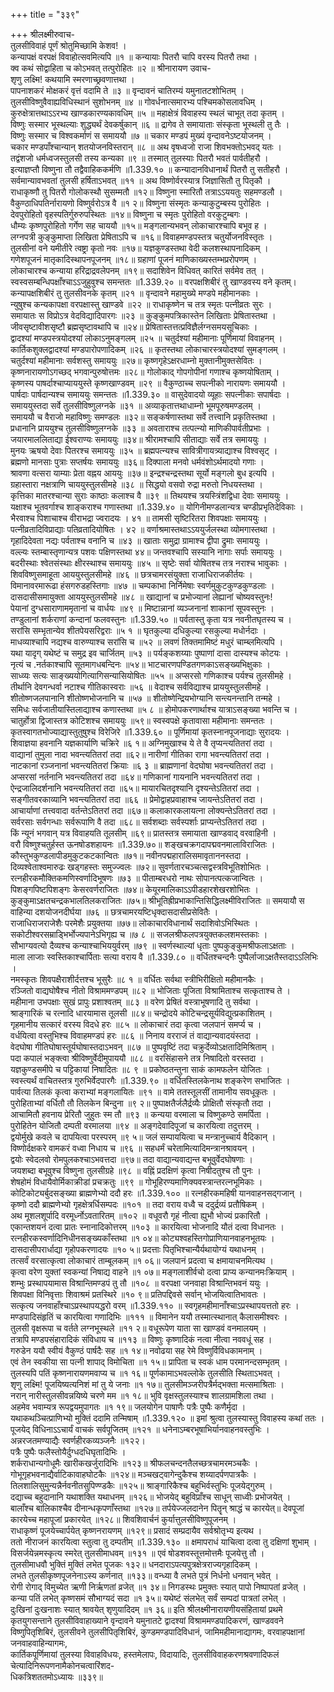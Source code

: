 +++
title = "३३९"

+++
श्रीलक्ष्मीरुवाच-  
तुलसीविवाहं पूर्णं श्रोतुमिच्छामि केशव! ।  
कन्यापक्षं वरपक्षं विवाहोत्सवमित्यपि ॥१ ॥
कन्यायाः पितरौ चापि वरस्य पितरौ तथा ।  
क्व कथं सोद्वाहिता च कोऽभवत् तत्पुरोहितः ॥२ ॥
श्रीनारायण उवाच-  
शृणु लक्ष्मि! कथयामि स्मरणाच्छ्रवणात्तथा ।  
पापनाशकरं मोक्षकरं वृत्तं वदामि ते ॥३ ॥
वृन्दावनं चातिरम्यं यमुनातटशोभितम् ।  
तुलसीविष्णुवैवाह्यविधिस्थानं सुशोभनम् ॥४ ॥
गोवर्धनात्समारभ्य पश्चिमकोसलावधिम् ।  
कुरुक्षेत्रात्तथाऽऽरभ्य खाण्डकारण्यकावधिम् ॥५ ॥
महाक्षेत्रं विवाहस्य स्थलं चाभूत् तदा कृतम् ।  
विष्णुः सस्मार भूस्थल्याः शुद्ध्यर्थं देवकर्षुकान् ॥६ ॥
द्रागेव ते समायाताः संस्कृता भूस्थली तु तैः ।  
विष्णुः सस्मार च विश्वकर्माणं स समाययौ ॥७ ॥
चकार मण्डपं मुख्यं वृन्दावनेऽष्टयोजनम् ।  
चकार मण्डपाँश्चान्यान् शतयोजनविस्तरान् ॥८ ॥
अथ वृषध्वजो राजा शिवभक्तोऽभवद् यतः ।  
तद्वंशजो धर्मध्वजस्तुलसी तस्य कन्यका ॥९ ॥
तस्मात् तुलस्याः पितरौ भवतं पार्वतीहरौ ।  
इत्याज्ञप्तौ विष्णुना तौ तद्वैवाहिककर्मणि ॥1.339.१० ॥
कन्यादानविधानार्थं पितरौ तु सतीहरौ ।  
सर्वमान्यावभवतां तुलसी हर्षिताऽभवत् ॥११ ॥
अथ विष्णोर्वरस्यात्र जिज्ञासितौ तु पितृकौ ।  
राधाकृष्णौ तु पितरौ गोलोकस्थौ सुसम्मतौ ॥१२॥
विष्णुना स्मारितौ तत्राऽऽययतुः सहमण्डलौ ।  
वैकुण्ठाधिपतिर्नारायणो विष्णुर्वरोऽत्र वै ॥१ २॥
विष्णुना संस्मृतः कन्याकुटुम्बस्य पुरोहितः ।  
देवपुरोहितो वृहस्पतिर्गुरुरुपस्थितः ॥१४॥
विष्णुना च स्मृतः पुरोहितो वरकुटुम्बगः ।  
धौम्यः कृष्णपुरोहितो गर्गेण सह चाययौ ॥१५॥
मङ्गलान्यभवन् लोकाचारश्चापि बभूव ह ।  
लग्नपत्री कुङ्कुमाप्ता लिखिता प्रेषिताऽपि च ॥१६॥
विवाहमण्डपस्तत्र चतुर्योजनविस्तृतः ।  
तुलसीनां वने यमीतीरे त्वष्ट्रा कृतो नवः ॥१७॥
यज्ञकुण्डस्तथा वेदी कलशस्थापनादिकम् ।  
गणेशपूजनं मातृकादिस्थापनपूजनम् ॥१८॥
ग्रहाणां पूजनं माणिकाख्यस्तम्भप्ररोपणम् ।  
लोकाचारश्च कन्याया हरिद्राद्रवलेपनम् ॥१९॥
सदाशिवेन विधिवत् कारितं सर्वमेव तत् ।  
स्वस्वसम्बन्धिपक्षाँश्चाऽऽजुहुवुश्च समन्ततः ॥1.339.२० ॥
वरपक्षशिबीरं तु खाण्डवस्य वने कृतम्।  
कन्यापक्षशिबीरं तु तुलसीवनके कृतम् ॥२१ ॥
वृन्दावने महामुख्ये मण्डपे महीमानकाः ।  
न्युषुश्च कन्यकापक्षा वरपक्षास्तु खाण्डवे ॥२२ ॥
राधाकृष्णेन च तत्र स्मृतः पत्नीव्रतः सुरः ।  
समायातः स विप्रोऽत्र वेदविद्यादिपारगः ॥२३ ॥
कुङ्कुमपत्रिकास्तेन लिखिताः प्रेषितास्तथा ।  
जीवसृष्टावीशसृष्टौ ब्रह्मसृष्टावथापि च ॥२४॥
प्रेषितास्तत्तत्प्रविज्ञैर्लग्नसमयसूचिकाः ।  
द्वादश्यां मण्डपस्त्रयोदश्यां लोकाऽनुमङ्गलम् ॥२५ ॥
चतुर्दश्यां महीमानाः पूर्णिमायां विवाहनम् ।  
कार्तिकशुक्लद्वादश्यां मण्डपारोपणादिकम् ॥२६ ॥
कृतस्तथा लोकाचारस्त्रयोदश्यां सुमङ्गलम् ।  
चतुर्दश्यां महीमानाः सर्वशस्तु समाययुः ॥२७॥
कृष्णगृहेऽक्षरधाम्नो मुक्तानीमुक्तसेवितः ।  
कृष्णनारायणोऽगच्छद् भगवान्पुरुषोत्तमः ॥२८॥
गोलोकाद् गोपगोपीनां गणाश्च कृष्णयोषिताम् ।  
कृष्णस्य पाषर्दाश्चाप्याययुस्ते कृष्णखाण्डवम् ॥२९ ॥
वैकुण्ठाच्च सपत्नीको नारायणः समाययौ ।  
पार्षदाः पार्षदान्यश्च समाययुः समन्ततः ॥1.339.३० ॥
वासुदेवादयो व्यूहाः सपत्नीकाः सपार्षदाः ।  
समाययुस्तदा सर्वे तुलसीविष्णुलग्नके ॥३१ ॥
अव्याकृतात्तथाधाम्नो भूमपूरुषमण्डलम् ।  
समाययौ च वैराजो महाविष्णुः समण्डलः ॥३२॥
सङ्कर्षणास्तथा सर्वे तत्त्वानि प्रकृतिस्तथा ।  
प्रधानानि प्राययुश्च तुलसीविष्णुलग्नके ॥३३ ॥
अवताराश्च तत्पत्न्यो माणिकीपार्वतीप्रभाः ।  
जयारमाललिताद्या ईश्वराण्यः समाययुः ॥३४॥
श्रीरामश्चापि सीताद्याः सर्वे तत्र समाययुः ।  
मुनयः ऋषयो देवाः पितरश्च समाययुः ॥३५ ॥
ब्रह्मपत्न्यश्च सावित्रीगायत्र्याद्याश्च विश्वसृट् ।  
ब्रह्मणो मानसाः पुत्राः सप्तर्षयः समाययुः ॥३६॥
दिक्पाला मनवो धर्मवंशोऽर्थमादयो गणाः ।  
श्रावणा वत्सरा याम्याः प्रेता वह्नय आययुः ॥३७॥
इन्द्रश्चन्द्रस्तथा सूर्यो मङ्गलो बुध इत्यपि ।  
ग्रहास्तारा नक्षत्राणि चाययुस्तुलसीमहे ॥३८ ॥
सिद्धयो वसवो रुद्रा मरुतो निधयस्तथा ।  
कृत्तिका मातरश्चान्या सुराः काष्ठाः कलाश्च वै ॥३९ ॥
तिथयश्च त्रयस्त्रिंशद्विधा देवाः समाययुः ।  
यक्षाश्च भूतवर्गाश्च शाङ्कराश्च गणास्तथा ॥1.339.४० ॥
योगिनीमण्डलान्यत्र चण्डीप्रभृतिदेविकाः ।  
भैरवाश्च पिशाचाश्च वीराभद्रा ज्वरादयः । ४१ ॥
तामसी सृष्टिरितरा शिवपक्षाः समाययुः ।  
पत्नीव्रतादिविप्राद्याः पतिव्रतादियोषितः । ४२ ॥
वर्णाश्रमास्तथाऽऽययुर्जलस्था व्योमगास्तथा ।  
गृहादिदेवता नद्यः पर्वताश्च वनानि च ॥४३ ॥
खाताः समुद्रा ग्रामाश्च द्वीपा द्रुमाः समाययुः ।  
वल्ल्यः स्तम्बास्तृणान्यत्र पशवः पक्षिणस्तथा ४४॥
जन्तवश्चापि सस्यानि नागाः सर्पाः समाययुः ।  
बदरीस्थाः श्वेतसंस्थाः क्षीरस्थाश्च समाययुः ॥४५ ॥
सृष्टेः सर्वा योषितश्च तत्र नराश्च भावुकाः ।  
शिवविष्णुसमाहूता आययुस्तुलसीमहे ॥४६ ॥
छत्रचामरसंयुक्ता राजाधिराजकीर्तयः ।  
विमानावरमारूढा हंसगरुडहस्तिगाः ॥४७ ॥
चम्पकाभा निर्निमेषाः स्वर्णमुकुटकुण्डकुण्डलाः ।  
दासदासीसमायुक्ता आययुस्तुलसीमहे ॥४८ ॥
खाद्यानां च प्रभोज्यानां लेह्यानां चोष्यवस्तुनः!  
पेयानां दुग्धसाराणाममृतानां च वार्धयः ॥४९ ॥
मिष्टान्नानां व्यञ्जनानां शाकानां सूपवस्तुनः ।  
तण्डुलानां शर्कराणां कन्दानां फलवस्तुनः ॥1.339.५० ॥
पर्वतास्तु कृता यत्र नवनीतघृतस्य च ।  
सरांसि सम्भृतान्येव शीतपेयसरिद्वराः ॥५ १ ॥
घृतकुल्या दधिकुल्या रसकुल्या मधोर्नदाः ।  
माधव्याश्चापि नद्यश्च वारुण्याश्च सरांसि च ॥५२ ॥
लवणं तिक्तमामिष्टं मधुरं चाम्ब्लमित्यपि ।  
यथा यादृग् यथेष्टं च समुद्र इव चार्जितम् ॥५३ ॥
पर्यङ्कशय्याः पुष्पाणां दासा दास्यश्च कोटयः ।  
नृत्यं च .नर्तकाश्चापि सूतमागधबन्दिनः ॥५४॥
भाटचारणपण्डितगणकाऽसङ्ख्यभिक्षुकाः ।  
साध्व्यः सत्यः साङ्ख्ययोगित्यागिसन्यासियोषितः ॥५५ ॥
अप्सरसो गणिकाश्च पर्यश्च तुलसीमहे ।  
तीर्थानि देवगन्धर्वा नटाश्च गीतिकास्वराः ॥५६ ॥
वेदाश्च सर्वविद्याश्च प्राययुस्तुलसीमहे ।  
शीतोष्णजलपानानि शीतोष्णभोजनानि च ॥५७ ॥
शीतोष्णेन्द्रियभोग्यानि सन्त्यनन्तानि तन्महे ।  
समिधः सर्वजातीयास्तिलाद्याश्च कणास्तथा ॥५ ८ ॥
होमोपकरणार्थाश्च यात्राऽसङ्ख्या भवन्ति च ।  
चातुर्होत्रा द्विजास्तत्र कोटिशश्च समाययुः ॥५९॥
स्वस्वपक्षे कृतावासा महीमानाः समन्ततः ।  
कृतस्वागतभोज्याद्यास्तुतुषुश्च विरेजिरे ॥1.339.६० ॥
पूर्णिमायां कृतस्नानपूजनाद्याः सुरादयः ।  
शिवाज्ञया हवनानि यज्ञकार्याणि चक्रिरे ॥६ १॥
अग्निमुखाश्च ये ते वै तृप्यन्त्यतितरां तदा ।  
वाद्यानां तुमुला नादा भवन्त्यतितरां तदा ॥६२॥
नारीणां गीतिका रागा भवन्त्यतितरां तदा ।  
नाटकानां रञ्जनानां भवन्त्यतितरां क्रियाः ॥६ ३ ॥
ब्राह्मणानां वेदघोषा भवन्त्यतितरां तदा ।  
अप्सरसां नर्तनानि भवन्त्यतितरां तदा ॥६४॥
गणिकानां गायनानि भवन्त्यतितरां तदा ।  
ऐन्द्रजालिदर्शनानि भवन्त्यतितरां तदा ॥६५॥
मायारचितदृश्यानि दृश्यन्तेऽतितरां तदा ।  
सङ्गीतवरकाव्यानि भवन्त्यतितरां तदा ॥६६ ॥
प्रेमोद्वाहप्रवाहाश्च जायन्तेऽतितरां तदा ।  
आचार्याणां तत्त्ववादा वर्तन्तेऽतितरां तदा ॥६७॥
कलाकारकलायत्ना लोक्यन्तेऽतितरां तदा ।  
सर्वरसाः सर्वगन्धाः सर्वरूपाणि वै तदा ॥६८॥
सर्वशब्दाः सर्वस्पर्शाः प्राप्यन्तेऽतितरां तदा ।  
किं न्यूनं भगवान् यत्र विवाहयति तूलसीम् ॥६९॥
प्रातस्तत्र समायाता खाण्डवाद् वरवाहिनी ।  
वरौ विष्णुश्चतुर्हस्त ऊनषोडशहायनः ॥1.339.७०॥
शङ्खचक्रगदापद्मवनमालाविराजितः ।  
कौस्तुभकुण्डलापीडमुकुटकटकान्वितः ॥७१॥
नवीनपद्महारालिसमावृताननस्तदा ।  
दिव्यश्वेताश्वमारुढः खड्गहस्तः समुज्ज्वलः ॥७२॥
सुवर्णतारचञ्चत्सद्वस्त्रविभूतिशोभितः ।  
रत्नहीरकमौक्तिकमणिस्वर्णादिभूषणः ॥७३ ॥
पीताम्बरधरो नाथः सोपानत्पत्कजान्वितः ।  
पिशङ्गपिष्टपिशङ्गः केसरवर्णराजितः ॥७४॥
केयूरमालिकाऽऽपीडहारशेखरशोभितः ।  
कुङ्कुमाऽक्षतचन्द्रकभालतिलकराजितः ॥७५॥
श्रीभूतिह्रीप्रभाकान्तिसिद्धिलक्ष्मीविराजितः ॥
समयायौ स वाहिन्या दशयोजनदीर्घया ॥७६ ॥
छत्रचामरयष्टिधृक्दासदासीप्रसेवितैः ।  
राजाधिराजराजेशैः परमेशैः प्रयुक्तया ॥७७॥
लोकाचारविधानार्थं सदाशिवोऽभिस्थितः ।  
सकोटीश्वरसम्राड्भिर्भोज्यपानेऽभिगृह्य च ॥७ ८ ॥
सजलश्रीफलपत्रयुक्तकलशमस्तकाः ।  
सौभाग्यवत्यो दैव्यश्च कन्याश्चाभिययुर्वरम् ॥७९ ॥
स्वर्णस्थाल्यां धृताः पुष्पकुङ्कुमश्रीफलाऽक्षताः ।  
माला लाजाः स्वस्तिकाश्चार्पिताः सत्या वराय वै ॥1.339.८० ॥
वर्धितश्चन्दनैः पुष्पैर्लाजाऽक्षतैस्तदाऽऽलिभिः ।  
नमस्कृतः शिवपक्षैराशीर्दत्तश्च भूसुरैः ॥८ १ ॥
वर्धितः सर्वथा स्त्रीभिरीक्षितो महीमानकैः ।  
रञ्जितो वाद्यघोषैश्च नीतो विश्राममण्डपम् ॥८२ ॥
भोजिताः पूजिता विश्रामिताश्च सत्कृताश्च ते ।  
महीमाना उभपक्षाः सुखं प्रापुः प्रशाश्वतम् ॥८३ ॥
वरेण प्रेषितं वस्त्राभूषणादि तु सर्वथा ।  
श्राङ्गारिकं च रत्नादि धारयामास तूलसी ॥८४॥
चन्द्रोदये कोटिचन्द्रसूर्यविद्युत्प्रकाशितम् ।  
गृहमानीय सत्कारं वरस्य विदधे हरः ॥८५ ॥
लोकाचारं तदा कृत्वा जलपानं समर्प्य च ।  
वर्धयित्वा वस्तुभिश्च विवाहमण्डपं हरः ॥८६ ॥
निनाय वरराजं तं वाद्यान्यवादयंस्तदा ।  
वेदघोषा गीतिघोषास्तूर्यघोषास्तदाऽभवन् ॥८७ ॥
पुष्पवृष्टिं तदा चक्रुर्देव्योऽक्षतादिमिश्रिताम् ।  
पदा कपालं भङ्क्त्वा श्रीविष्णुर्वेदीमुपाययौ ॥८८ ॥
वरसिंहासने तत्र निषादितो वरस्तदा ।  
यज्ञकुण्डसमीपे च पट्टिकायां निषादितः ॥८ ९ ॥
प्रकोष्ठतन्तुना साकं कामफलेन योजितः ।  
स्वस्त्यर्थं वाचितस्तत्र गुरुभिर्वेदपारगैः ॥1.339.९० ॥
वर्धितस्तिलकेनाथ शङ्करेण सभाजितः ।  
पार्वत्या तिलकं कृत्वा कराभ्यां मङ्गलायितः ॥९१ ॥
वामे ततस्तूलसीं तामानीय सवधूकृतः ।  
पुरोहिताभ्यां वर्धितौ तौ तिलकेन बिन्दुना ॥९ २॥
पुष्पाक्षतैर्जलैर्द्रव्यैः प्रोक्षितौ संस्कृतौ तदा ।  
आचामितौ हवनाय प्रेरितौ जुहुतः स्म तौ ॥९३ ॥
कन्यया वरमाला च विष्णुकण्ठे समर्पिता ।  
पुरोहितेन योजितौ दम्पती वरमालया ॥९४ ॥
अङ्गदेवादिपूजां च कारयित्वा तदुत्तरम् ।  
द्वयोर्मुखे कवले च दापयित्वा परस्परम् ॥९ ५॥
जलं सम्पाययित्वा च मन्त्रानुच्चार्य वैदिकान् ।  
विष्णोर्दक्षकरे वामकरं वध्वा निधाय च ॥९६ ॥
सहधर्मं चरेतामित्यादिमन्त्रानश्रावयन् ।  
द्वयोः स्वेदलवो रोमपुलकश्चाऽभवत्तदा ॥९७॥
तदा वाद्यान्यवाद्यन्त बभूवुर्वेदघोषणाः ।  
जयशब्दा बभूवुश्च विष्णुना तुलसीग्रहे ॥९८ ॥
वह्निं प्रदक्षिणं कृत्वा निषीदतुश्च तौ पुनः ।  
शेषहोमं विधायैवोर्मिकाक्रीडां प्रचक्रतुः ॥९९ ॥
गोभूहिरण्यमाणिक्यवस्त्रान्तरत्नभूमिकाः ।  
कोटिकोट्यर्बुदसङ्ख्या ब्राह्मणेभ्यो ददौ हरः ॥1.339.१०० ॥
रत्नहीरकमहिषी यानवाहनसद्गजान् ।  
कृष्णो ददौ ब्राह्मणेभ्यो गृहक्षेत्रर्धिसम्पदः ॥१०१ ॥
तदा वराय वध्वै च ददुर्द्रव्यं प्रतौषिकम् ।  
अथ मूशलशूर्पादि वरमूर्ध्नोऽवतारितम् ॥१०२ ॥
वधूवरौ गृहं नीत्वा ह्युभौ भोज्यं प्रकारितौ ।  
एकान्तशयनं दत्वा प्रातः स्नानादिकोत्तरम् ॥१०३ ॥
कारयित्वा भोजनादि यौतं दत्वा विधानतः ।  
रत्नहीरकस्वर्णादिनिधीनसङ्ख्यकाँस्तथा ॥१ ०४॥
कोट्यश्वहस्तिगोप्राणियानवाहनभूतयः ।  
दासदासीपरार्धाद्या गृहोपकरणादयः ॥१० ५॥
प्रदत्ताः पितृभिश्चान्यैर्यथायोग्यं यथाधनम् ।  
तत्सर्वं वरसात्कृत्वा लोकाचारं ताम्बूलकम् ॥१ ०६॥
जलपानं प्रदत्वा च क्षमायाचनमित्यथ ।  
कृत्वा वरेण युक्तां स्वकन्यां निषाद्य वाहने ॥१ ०७॥
मङ्गलाशीर्वचो दत्वा प्राप्य कन्यानमःक्रियाम् ।  
शम्भुः प्रस्थापयामास विश्रान्तिमण्डपं तु तौ ॥१०८ ॥
वरपक्षा जनवाहा विश्रान्तिभवनं ययुः ।  
शिवपक्षा विनिवृत्ताः शिवाश्रमं प्रतस्थिरे ॥१० ९॥
प्रतिपद्दिवसे सर्वान् भोजयित्वातिभावतः ।  
सत्कृत्य जनवाहाँश्चाऽप्रस्थापयद्धरो वरम् ॥1.339.११० ॥
स्वगृहमहीमानाँश्चाऽप्रस्थापयत्ततो हरः ।  
मण्डपादिसंहृतिं च कारयित्वा गणादिभिः ॥१११ ॥
विमानेन ययौ तस्मात्स्थानात् कैलासमीश्वरः ।  
तुलसी वृक्षरूपा च वर्तते लग्नभूस्थले ॥११ २॥
वधूरूपेण याता सा खाण्डवं वनमालयम् ।  
तत्रापि मण्डपसंहारादिकं संविधाय च ॥११३ ॥
विष्णुः कृष्णादिकं नत्वा नीत्वा नववधूं सह ।  
गरुडेन ययौ स्वीयं वैकुण्ठं पार्षदैः सह ॥१ १४॥
नवोढया सह रेमे विष्णुर्विविधकामनाम् ।  
एवं तेन स्वकीया सा पत्नी शापाद् विमोचिता ॥१ १५॥
प्रापिता च स्वकं धाम परमानन्दसम्भृतम् ।  
तुलस्यपि पतिं कृष्णनारायणमवाप्य च ॥१ १६॥
पूर्णकामाऽभवल्लोके तुलसीति स्थिताऽभवत् ।  
शृणु लक्ष्मि! पूजयिष्यत्यनिशं मां तु ये जनाः ॥१ १७॥
तुलसीमञ्जरीपत्रैर्मद्भक्ता मत्समाश्रिताः ।  
नरान् नारीस्तुलसीवन्नयिष्ये चरणे मम ॥१ १८॥
भुवि वृक्षस्तुलस्याश्च शालग्रामशिला तथा ।  
अहमेव भवाम्यत्र रूपद्वयमुपागतः ॥१ १९॥
जलयोगेन पाषाणैः पत्रैः पुष्पैः कणैर्मृदा ।  
यथाकथञ्चित्प्राणिभ्यो मुक्तिं ददामि तन्मिषाम् ॥1.339.१२० ॥
इमां श्रुत्वा तुलस्यास्तु विवाहस्य कथां ततः ।  
पूजयेद् विधिनाऽऽचार्यं वाचकं सर्वपूजितम् ॥१२१ ॥
धनेनाऽम्बरभूषाभिर्यानवाहनवस्तुभिः ।  
अन्नरजतमण्याद्यैः स्वर्णहीरकव्यञ्जनैः ॥१२२।  
पत्रैः पुष्पैः फलैस्तोयैर्दुग्धदधिघृतादिभिः ।  
शर्कराधान्यगोधूमैः खारीकखर्जुरादिभिः ॥१२३॥
श्रीफलचन्दनतैलच्छत्रचामरमञ्चकैः ।  
गोभूगृहभवनाद्यैर्वाटिकावाहघोटकैः ॥१२४॥
मञ्चखट्वागेन्दुकैश्च शय्यादर्पणपात्रकैः ।  
तिलशालिसुमुन्यन्नैर्नवनीतसुपिण्ण्डकैः ॥१२५॥
श्राङ्गारिकैश्च बहुभिर्वस्तुभिः पूजयेद्गुरुम् ।  
दद्याच्च बहुदानानि यथाशक्ति यथाधनम् ॥१२६॥
भोजयेद् बहुविप्राँश्च साधून् साध्वीः प्रभोजयेत् ।  
बालाँश्च बालिकाश्चैव दीनान्धकृपणाँस्तथा ॥१२७॥
तर्पयेज्जलदानेन पितॄन् श्राद्धं च कारयेत्॥
देवपूजां कारयेच्च महापूजां प्रकारयेत् ॥१२८॥
शिवशिवार्चनं कुर्यात्तुलसीविष्णुपूजनम् ।  
राधाकृष्णं पूजयेच्चार्पयेत् कृष्णनरायणम् ॥१२९॥
प्रसादं सम्प्रदायैव सर्वश्रोतृभ्य इत्यथ ।  
ततो नीराजनं कारयित्वा स्तुत्वा तु दम्पतीम् ॥1.339.१३० ॥
क्षमापराधं याचित्वा दत्वा तु दक्षिणां शुभाम् ।  
विसर्जयेन्नमस्कृत्य स्मरेत् तुलसीमाधवम् ॥१३१ ॥
एवं षोडशवस्तूत्तमोत्तमैः पूजयेत्तु तौ ।  
तुलसीमाधवौ भुक्तिं मुक्तिं लभेत पूजकः १३२॥
धनदाराऽपत्यपुत्रक्षेत्रराज्यगृहादिकम् ।  
लभते तुलसीकृष्णपूजनेनाऽस्य कर्णनात् ॥१३३॥
वन्ध्या वै लभते पुत्रं निर्धनो धनवान् भवेत् ।  
रोगी रोगाद् विमुच्येत ऋणी निर्ऋणतां व्रजेत् ॥१ ३४॥
निगडस्थः प्रमुक्तः स्यात् पापो निष्पापतां व्रजेत् ।  
कन्या पतिं लभेत् कृष्णसमं सौभाग्यदं सदा ॥१ ३५॥
यथेष्टं संलभेत् सर्वं सम्पदां पात्रतां लभेत् ।  
दुःखिनां दुःखनाशः स्यात् श्रावयेत् शृणुयादिदम् ॥१ ३६॥
इति श्रीलक्ष्मीनारायणीयसंहितायां प्रथमे कृतयुगसन्ताने तुलसीविवाहाख्याने वृन्दावने यमुनातटे द्वादश्यां विश्राममण्डपादिकरणं, खाण्डववने विष्णुपितृशिबिरं, तुलसीवने तुलसीपितृशिबिरं, कुण्डमण्डपादिविधानं, जामिमहीमानाद्यागमः, वरवाहपक्षानां जनवाहवाहिन्यागमः,  
कार्तिकपूर्णिमायां तुलस्या विवाहविधयः, हस्तमेलापः, विदायादिः, तुलसीविवाहकरणश्रवणादिफलं चेत्यादिनिरूपणनामैकोनचत्वारिंशद-  
धिकत्रिशततमोऽध्यायः ॥३३९॥
    
